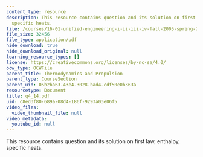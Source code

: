 ```yaml
---
content_type: resource
description: This resource contains question and its solution on first law, enthalpy,
  specific heats.
file: /courses/16-01-unified-engineering-i-ii-iii-iv-fall-2005-spring-2006/c8ed3f80689a08d4186f9293a03e06f5_q4_14.pdf
file_size: 32456
file_type: application/pdf
hide_download: true
hide_download_original: null
learning_resource_types: []
license: https://creativecommons.org/licenses/by-nc-sa/4.0/
ocw_type: OCWFile
parent_title: Thermodynamics and Propulsion
parent_type: CourseSection
parent_uid: 05b2ba63-43e4-3028-bad4-cdf50e0b363a
resourcetype: Document
title: q4_14.pdf
uid: c8ed3f80-689a-08d4-186f-9293a03e06f5
video_files:
  video_thumbnail_file: null
video_metadata:
  youtube_id: null
---
```

This resource contains question and its solution on first law, enthalpy, specific heats.